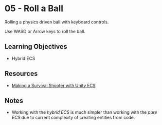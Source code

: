 # 05 - Roll a Ball #
Rolling a physics driven ball with keyboard controls.

Use WASD or Arrow keys to roll the ball.


Learning Objectives
---
- Hybrid ECS


Resources
---
- [Making a Survival Shooter with Unity ECS](https://www.youtube.com/playlist?list=PLKERDLXpXl_gABNen5aIlTVQ4AP26_J_-)


Notes
---
- Working with the *hybrid ECS* is much simpler than working with the *pure ECS* due to current complexity of creating entities from code.
